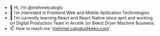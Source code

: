 - 👋 Hi, I’m @mehmetcaloglu
- 👀 I’m interested in Frontend Web and Mobile Apllication Technologies
- 🌱 I’m currently learning React and React Native since april and working on Digital Production Team in Arcelik (or Beko) Dryer Machine Business.
- 📫 How to reach me 'mehmet.caloglu@beko.com'

<!---
mehmetcaloglu/mehmetcaloglu is a ✨ special ✨ repository because its `README.md` (this file) appears on your GitHub profile.
You can click the Preview link to take a look at your changes.
--->
